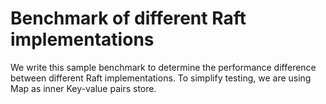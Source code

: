 # Benchmark of different Raft implementations

We write this sample benchmark to determine the performance difference between different Raft implementations. To simplify testing, we are using Map as inner Key-value pairs store.
